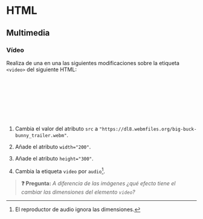 # HTML
## Multimedia

### Vídeo

Realiza de una en una las siguientes modificaciones sobre la etiqueta `<video>` del siguiente HTML:

<div class="codepen" data-prefill data-height="300" data-theme-id="light" data-default-tab="html,result" data-editable="true" style="opacity:0">
<pre data-lang="html">&lt;body>
&lt;p>
Texto antes
&lt;video src="URL vídeo (absoluta o relativa)" controls>&lt;/video>
Texto después
&lt;/p>
&lt;/body>
</pre>
</div>

1. Cambia el valor del atributo `src` a `"https://dl8.webmfiles.org/big-buck-bunny_trailer.webm"`.

1. Añade el atributo `width="200"`.

1. Añade el atributo `height="300"`.

1. Cambia la etiqueta `video` por `audio`[^1].

> **❓ Pregunta:** _A diferencia de las imágenes ¿qué efecto tiene el cambiar las dimensiones del elemento `video`?_

[^1]: El reproductor de audio ignora las dimensiones.